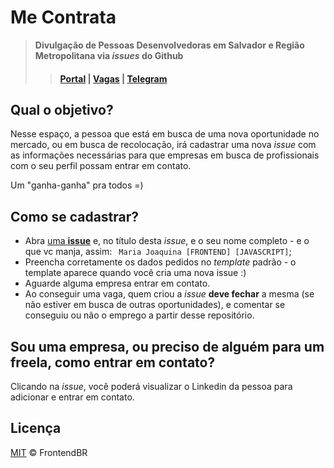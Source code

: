 # Me Contrata
> **Divulgação de Pessoas Desenvolvedoras em Salvador e Região Metropolitana via _issues_ do Github**
>> #### [Portal](https://codar.app) | [Vagas](https://github.com/devssa/onde-codar-em-salvador/issues) | [Telegram](https://t.me/co0da4r)


## Qual o objetivo?

Nesse espaço, a pessoa que está em busca de uma nova oportunidade no mercado,
ou em busca de recolocação, irá cadastrar uma nova _issue_ com as informações
necessárias para que empresas em busca de profissionais com o seu perfil
possam entrar em contato.

Um "ganha-ganha" pra todos =)

## Como se cadastrar?

- Abra [uma **issue**](https://github.com/devssa/me-contrata/issues) e, no título  desta _issue_,  e o seu nome completo - e o que vc manja, assim: ` Maria Joaquina [FRONTEND] [JAVASCRIPT]`;
- Preencha corretamente os dados pedidos no _template_ padrão - o template aparece quando você cria uma nova issue :)
- Aguarde alguma empresa entrar em contato.
- Ao conseguir uma vaga, quem criou a _issue_ **deve fechar** a mesma
(se não estiver em busca de outras oportunidades), e comentar se conseguiu
ou não o emprego a partir desse repositório.

## Sou uma empresa, ou preciso de alguém para um freela, como entrar em contato?

Clicando na _issue_, você poderá visualizar o Linkedin da pessoa
para adicionar e entrar em contato.

## Licença

[MIT](/LICENSE) &copy; FrontendBR
